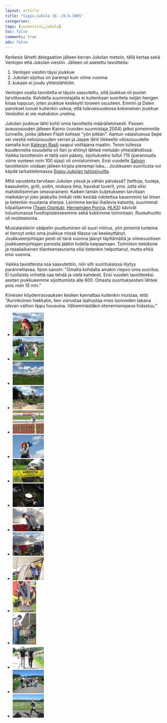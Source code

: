 ```yaml
---
layout: article 
title: "Sippu-Jukola 18.-19.6.2005" 
categories: 
tags: [suunnistus,jukola]
toc: false 
comments: true 
ads: false 
---
```


Kerkesix lähetti delegaation jälleen kerran Jukolan metsiin, tällä
kertaa sekä Venlojen että Jukolan viestiin. Jälleen oli asetettu
tavoitteita:

1.  Venlojen viestiin täysi joukkue
2.  Jukolan sijoitus on parempi kuin viime vuonna
3.  kukaan ei joudu yhteislähtöön.

Venlojen osalta tavoitetta ei täysin saavutettu, sillä joukkue oli
puolet tarvittavasta. Kahdella suunnistajalla ei kuitenkaan suoriteta
neljän hengen kisaa loppuun, joten joukkue keskeytti toiseen osuuteen.
Emmin ja Dalen panokset luovat kuitenkin uskoa, että tulevaisuudessa
kokonainen joukkue Venloihin ei ole mahdoton unelma.

Jukolan joukkue lähti kohti omia tavoitteita määrätietoisesti. Passen
avausosuuden jälkeen Kaimo (vuoden suunnistaja 2004) jatkoi pimeimmille
tunneille, jonka jälkeen Flash kohtasi "yön pitkän". Aamun valaistuessa
Sepe vei viestiä nelososuuden verran ja Jappe lähti liikkeelle
vitososuudelle samalla kun [Kalevan Rasti](http://www.kalevanrasti.fi/)
saapui voittajana maaliin. Teron tullessa kuudennelta osuudelta oli
Ilari jo ehtinyt lähteä metsään yhteislähdössä. Vaikka tavoitteisiin ei
tältä osin päästy, sijoitukseksi tullut 715 (parannusta viime vuoteen
noin 100 sijaa) oli onnistuminen. Ensi vuodelle
[Saloon](http://www.jukola2006.net/) tavoitteisiin voidaan jälleen
kirjata pienempi luku... Joukkueen suoritusta voi käydä tarkastelemassa
[Sippu-Jukolan
tulossivuilta](http://www.tuomas.jukola.com/tulokset/fi/j2005_ju/ju/kilpailijat/815/).

Mitä varusteita tarvitaan Jukolan yössä ja vähän päivässä? (telttoja,
tuoleja, kaasukeitin, grilli, soitin, mukava ilma, hauskat toverit, yms.
jotta olisi mahdollisimman omavarainen). Kaiken tämän kuljetukseen
tarvitaan maitokärryt joko jalaksilla (mikäli retki kestää odotettua
kauemmin) tai ilman ja tietenkin muutama sherpa. Leirimme keräsi
ihailevia katseita, suurimmat kilpailijamme ([Team
Opintuki](http://www.tuomas.jukola.com/tulokset/fi/j2005_ju/ju/kilpailijat/972/),
[Hernemäen
Porina](http://www.tuomas.jukola.com/tulokset/fi/j2005_ju/ju/kilpailijat/1258/),
[HLKS](http://www.tuomas.jukola.com/tulokset/fi/j2005_ju/ju/kilpailijat/1311/))
kävivät tutustumassa huoltopisteeseemme sekä kokkimme toimintaan.
Ruokahuolto oli moitteetonta.

Mustalaisleirin vääpelin puuttuminen oli suuri miinus, yön pimeinä
tunteina ei tiennyt onko oma joukkue missä tilassa vai keskeyttänyt.
Joukkueenjohtajan pesti oli tänä vuonna jäänyt täyttämättä ja
viimevuotisen joukkueenjohtajan panosta jäätiin todella kaipaamaan.
Toimiston tietokone ja reaaliaikainen tilanteenseuranta olisi tietenkin
helpottanut, mutta ehkä ensi vuonna.

Vaikka tavoitteista osa saavutettiin, niin silti suorituksissa löytyy
parannettavaa. Ilpon sanoin: "Omalta kohdalta ainakin riepoo oma
suoritus. Ei tuollaista virhettä saa tehdä ja vielä kahdesti. Ensi
vuoden tavoitteeksi asetan joukkueemme sijoittumista alle 600. Omasta
suorituksestani lähtee pois noin 15 min."

Kiireisen köydenrasvauksen kesken kannattaa kuitenkin muistaa, että:
"Aurinkoinen hiekkatie, tien vierustaa laahustaa mies isonveden takana
olevan valtion lippu housuina. Vähemmästäkin etenemisnopeus hidastuu."

<div class="image-gallery" markdown="1">

-   [![](/images/jukola-2005/Thumbnails/suunnistusjukola2005_01b.jpg)](/images/jukola-2005/suunnistusjukola2005_01b.jpg)
-   [![](/images/jukola-2005/Thumbnails/suunnistusjukola2005_02b.jpg)](/images/jukola-2005/suunnistusjukola2005_02b.jpg)
-   [![](/images/jukola-2005/Thumbnails/suunnistusjukola2005_03b.jpg)](/images/jukola-2005/suunnistusjukola2005_03b.jpg)
-   [![](/images/jukola-2005/Thumbnails/suunnistusjukola2005_04b.jpg)](/images/jukola-2005/suunnistusjukola2005_04b.jpg)
-   [![](/images/jukola-2005/Thumbnails/suunnistusjukola2005_05b.jpg)](/images/jukola-2005/suunnistusjukola2005_05b.jpg)
-   [![](/images/jukola-2005/Thumbnails/suunnistusjukola2005_06b.jpg)](/images/jukola-2005/suunnistusjukola2005_06b.jpg)
-   [![](/images/jukola-2005/Thumbnails/suunnistusjukola2005_07b.jpg)](/images/jukola-2005/suunnistusjukola2005_07b.jpg)
-   [![](/images/jukola-2005/Thumbnails/suunnistusjukola2005_08b.jpg)](/images/jukola-2005/suunnistusjukola2005_08b.jpg)
-   [![](/images/jukola-2005/Thumbnails/suunnistusjukola2005_09b.jpg)](/images/jukola-2005/suunnistusjukola2005_09b.jpg)
-   [![](/images/jukola-2005/Thumbnails/suunnistusjukola2005_10b.jpg)](/images/jukola-2005/suunnistusjukola2005_10b.jpg)
-   [![](/images/jukola-2005/Thumbnails/suunnistusjukola2005_11b.jpg)](/images/jukola-2005/suunnistusjukola2005_11b.jpg)
-   [![](/images/jukola-2005/Thumbnails/suunnistusjukola2005_12b.jpg)](/images/jukola-2005/suunnistusjukola2005_12b.jpg)
-   [![](/images/jukola-2005/Thumbnails/suunnistusjukola2005_13b.jpg)](/images/jukola-2005/suunnistusjukola2005_13b.jpg)
-   [![](/images/jukola-2005/Thumbnails/suunnistusjukola2005_14b.jpg)](/images/jukola-2005/suunnistusjukola2005_14b.jpg)
-   [![](/images/jukola-2005/Thumbnails/suunnistusjukola2005_15b.jpg)](/images/jukola-2005/suunnistusjukola2005_15b.jpg)
-   [![](/images/jukola-2005/Thumbnails/suunnistusjukola2005_16b.jpg)](/images/jukola-2005/suunnistusjukola2005_16b.jpg)

</div>
